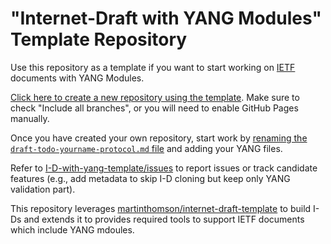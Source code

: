 # "Internet-Draft with YANG Modules" Template Repository

Use this repository as a template if you want to start working on
[IETF](https://www.ietf.org/) documents with YANG Modules.

[Click here to create a new repository using the template](https://github.com/IETF-OPS-AD/I-D-with-yang-template/generate).
Make sure to check "Include all branches", or you will need to enable GitHub Pages manually.

Once you have created your own repository, start work by
[renaming the `draft-todo-yourname-protocol.md` file](../../edit/main/draft-todo-yourname-protocol.md) and adding your YANG files.

Refer to [I-D-with-yang-template/issues](https://github.com/IETF-OPS-AD/I-D-with-yang-template/issues) to report issues or track candidate features (e.g., add metadata to skip I-D cloning but keep only YANG validation part).

This repository leverages [martinthomson/internet-draft-template](https://github.com/martinthomson/internet-draft-template) to build I-Ds and extends it to provides required tools to support IETF documents which include YANG mdoules.
